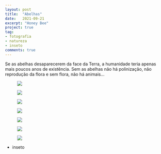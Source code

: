 ```yaml
---
layout: post
title:  "Abelhas"
date:   2021-09-21
excerpt: "Honey Bee"
project: true
tag:
- fotografia
- natureza
- inseto
comments: true
---
```

Se as abelhas desaparecerem da face da Terra, a humanidade teria apenas mais poucos anos de existência. Sem as abelhas não há polinização, não reprodução da flora e sem flora, não há animais...

<figure>
	<a href="https://i.imgur.com/Ipy7vh2.jpg"><img src="https://i.imgur.com/Ipy7vh2.jpg"></a>
</figure>

<figure>
	<a href="https://i.imgur.com/g576LXV.jpg"><img src="https://i.imgur.com/g576LXV.jpg"></a>
</figure>

<figure>
	<a href="https://i.imgur.com/eK4ZL3M.jpg"><img src="https://i.imgur.com/eK4ZL3M.jpg"></a>
</figure>

<figure>
	<a href="https://i.imgur.com/RdsBgDZ.jpg"><img src="https://i.imgur.com/RdsBgDZ.jpg"></a>
</figure>

<figure>
	<a href="https://i.imgur.com/kCqZhuo.jpg"><img src="https://i.imgur.com/kCqZhuo.jpg"></a>
</figure>

<figure>
	<a href="https://i.imgur.com/Hcyl2rO.jpg"><img src="https://i.imgur.com/Hcyl2rO.jpg"></a>
</figure>

<figure>
	<a href="https://i.imgur.com/mNjcFTv.jpg"><img src="https://i.imgur.com/mNjcFTv.jpg"></a>
</figure>

- inseto
